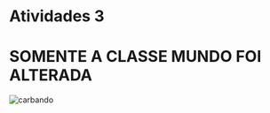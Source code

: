 # Atividades 3

# SOMENTE A CLASSE MUNDO FOI ALTERADA

![carbando](https://qph.cf2.quoracdn.net/main-qimg-c9e615c149111404c71a7c63c300f685-lq)

